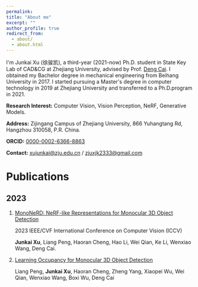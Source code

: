 ```yaml
---
permalink:
title: "About me"
excerpt: ""
author_profile: true
redirect_from: 
  - about/
  - about.html
---
```


I'm Junkai Xu (徐骏凯), a third-year (2021-now) Ph.D. student in State Key Lab of CAD&CG at Zhejiang University, advised by Prof. [Deng Cai](http://www.cad.zju.edu.cn/home/dengcai/). 
I obtained my Bachelor degree in mechanical engineering from Beihang University in 2017.
I started pursuing a Master's degree in computer technology in 2019 at Zhejiang University and transferred to a Ph.D.program in 2021.

**Research Interest:** Computer Vision, Vision Perception, NeRF, Generative Models.

**Address:** Zijingang Campus of Zhejiang University, 866 Yuhangtang Rd, Hangzhou 310058, P.R. China.

**ORCID:** [0000-0002-6366-8863](https://orcid.org/0000-0002-6366-8863)

**Contact:** [xujunkai@zju.edu.cn](mailto:xujunkai@zju.edu.cn) / [zjuxjk2333@gmail.com](mailto:zjuxjk2333@gmail.com)

# Publications

## 2023

1. [MonoNeRD: NeRF-like Representations for Monocular 3D Object Detection](https://cskkxjk.github.io/publication/mononerd)

   2023 IEEE/CVF International Conference on Computer Vision (ICCV)

   **Junkai Xu**, Liang Peng, Haoran Cheng, Hao Li, Wei Qian, Ke Li, Wenxiao Wang, Deng Cai.

2. [Learning Occupancy for Monocular 3D Object Detection](https://cskkxjk.github.io/publication/occm3d)

   Liang Peng, **Junkai Xu**, Haoran Cheng, Zheng Yang, Xiaopei Wu, Wei Qian, Wenxiao Wang, Boxi Wu, Deng Cai
